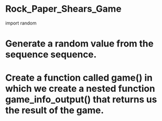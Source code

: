 # Rock_Paper_Shears_Game

import random
# Generate a random value from the sequence sequence.

# Create a function called game() in which we create a nested function game_info_output() that returns us the result of the game.
